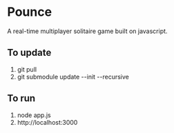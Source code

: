 Pounce
======
A real-time multiplayer solitaire game built on javascript. 

To update
---------
1. git pull
2. git submodule update --init --recursive

To run
------
1. node app.js
2. http://localhost:3000